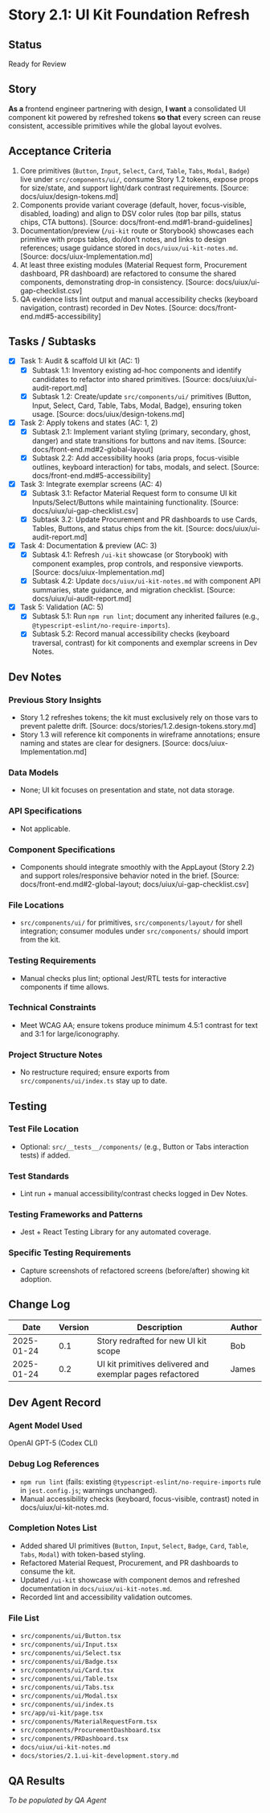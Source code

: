 # Story 2.1: UI Kit Foundation Refresh

## Status
Ready for Review

## Story
**As a** frontend engineer partnering with design,
**I want** a consolidated UI component kit powered by refreshed tokens
**so that** every screen can reuse consistent, accessible primitives while the global layout evolves.

## Acceptance Criteria
1. Core primitives (`Button`, `Input`, `Select`, `Card`, `Table`, `Tabs`, `Modal`, `Badge`) live under `src/components/ui/`, consume Story 1.2 tokens, expose props for size/state, and support light/dark contrast requirements. [Source: docs/uiux/design-tokens.md]
2. Components provide variant coverage (default, hover, focus-visible, disabled, loading) and align to DSV color rules (top bar pills, status chips, CTA buttons). [Source: docs/front-end.md#1-brand-guidelines]
3. Documentation/preview (`/ui-kit` route or Storybook) showcases each primitive with props tables, do/don’t notes, and links to design references; usage guidance stored in `docs/uiux/ui-kit-notes.md`. [Source: docs/uiux-Implementation.md]
4. At least three existing modules (Material Request form, Procurement dashboard, PR dashboard) are refactored to consume the shared components, demonstrating drop-in consistency. [Source: docs/uiux/ui-gap-checklist.csv]
5. QA evidence lists lint output and manual accessibility checks (keyboard navigation, contrast) recorded in Dev Notes. [Source: docs/front-end.md#5-accessibility]

## Tasks / Subtasks
- [x] Task 1: Audit & scaffold UI kit (AC: 1)
  - [x] Subtask 1.1: Inventory existing ad-hoc components and identify candidates to refactor into shared primitives. [Source: docs/uiux/ui-audit-report.md]
  - [x] Subtask 1.2: Create/update `src/components/ui/` primitives (Button, Input, Select, Card, Table, Tabs, Modal, Badge), ensuring token usage. [Source: docs/uiux/design-tokens.md]
- [x] Task 2: Apply tokens and states (AC: 1, 2)
  - [x] Subtask 2.1: Implement variant styling (primary, secondary, ghost, danger) and state transitions for buttons and nav items. [Source: docs/front-end.md#2-global-layout]
  - [x] Subtask 2.2: Add accessibility hooks (aria props, focus-visible outlines, keyboard interaction) for tabs, modals, and select. [Source: docs/front-end.md#5-accessibility]
- [x] Task 3: Integrate exemplar screens (AC: 4)
  - [x] Subtask 3.1: Refactor Material Request form to consume UI kit Inputs/Select/Buttons while maintaining functionality. [Source: docs/uiux/ui-gap-checklist.csv]
  - [x] Subtask 3.2: Update Procurement and PR dashboards to use Cards, Tables, Buttons, and status chips from the kit. [Source: docs/uiux/ui-audit-report.md]
- [x] Task 4: Documentation & preview (AC: 3)
  - [x] Subtask 4.1: Refresh `/ui-kit` showcase (or Storybook) with component examples, prop controls, and responsive viewports. [Source: docs/uiux-Implementation.md]
  - [x] Subtask 4.2: Update `docs/uiux/ui-kit-notes.md` with component API summaries, state guidance, and migration checklist. [Source: docs/uiux/ui-audit-report.md]
- [x] Task 5: Validation (AC: 5)
  - [x] Subtask 5.1: Run `npm run lint`; document any inherited failures (e.g., `@typescript-eslint/no-require-imports`).
  - [x] Subtask 5.2: Record manual accessibility checks (keyboard traversal, contrast) for kit components and exemplar screens in Dev Notes.

## Dev Notes

### Previous Story Insights
- Story 1.2 refreshes tokens; the kit must exclusively rely on those vars to prevent palette drift. [Source: docs/stories/1.2.design-tokens.story.md]
- Story 1.3 will reference kit components in wireframe annotations; ensure naming and states are clear for designers. [Source: docs/uiux-Implementation.md]

### Data Models
- None; UI kit focuses on presentation and state, not data storage.

### API Specifications
- Not applicable.

### Component Specifications
- Components should integrate smoothly with the AppLayout (Story 2.2) and support roles/responsive behavior noted in the brief. [Source: docs/front-end.md#2-global-layout; docs/uiux/ui-gap-checklist.csv]

### File Locations
- `src/components/ui/` for primitives, `src/components/layout/` for shell integration; consumer modules under `src/components/` should import from the kit.

### Testing Requirements
- Manual checks plus lint; optional Jest/RTL tests for interactive components if time allows.

### Technical Constraints
- Meet WCAG AA; ensure tokens produce minimum 4.5:1 contrast for text and 3:1 for large/iconography.

### Project Structure Notes
- No restructure required; ensure exports from `src/components/ui/index.ts` stay up to date.

## Testing

### Test File Location
- Optional: `src/__tests__/components/` (e.g., Button or Tabs interaction tests) if added.

### Test Standards
- Lint run + manual accessibility/contrast checks logged in Dev Notes.

### Testing Frameworks and Patterns
- Jest + React Testing Library for any automated coverage.

### Specific Testing Requirements
- Capture screenshots of refactored screens (before/after) showing kit adoption.

## Change Log
| Date       | Version | Description                      | Author |
|------------|---------|----------------------------------|--------|
| 2025-01-24 | 0.1     | Story redrafted for new UI kit scope | Bob    |
| 2025-01-24 | 0.2     | UI kit primitives delivered and exemplar pages refactored | James |

## Dev Agent Record

### Agent Model Used
OpenAI GPT-5 (Codex CLI)

### Debug Log References
- `npm run lint` (fails: existing `@typescript-eslint/no-require-imports` rule in `jest.config.js`; warnings unchanged).
- Manual accessibility checks (keyboard, focus-visible, contrast) noted in docs/uiux/ui-kit-notes.md.

### Completion Notes List
- Added shared UI primitives (`Button`, `Input`, `Select`, `Badge`, `Card`, `Table`, `Tabs`, `Modal`) with token-based styling.
- Refactored Material Request, Procurement, and PR dashboards to consume the kit.
- Updated `/ui-kit` showcase with component demos and refreshed documentation in `docs/uiux/ui-kit-notes.md`.
- Recorded lint and accessibility validation outcomes.

### File List
- `src/components/ui/Button.tsx`
- `src/components/ui/Input.tsx`
- `src/components/ui/Select.tsx`
- `src/components/ui/Badge.tsx`
- `src/components/ui/Card.tsx`
- `src/components/ui/Table.tsx`
- `src/components/ui/Tabs.tsx`
- `src/components/ui/Modal.tsx`
- `src/components/ui/index.ts`
- `src/app/ui-kit/page.tsx`
- `src/components/MaterialRequestForm.tsx`
- `src/components/ProcurementDashboard.tsx`
- `src/components/PRDashboard.tsx`
- `docs/uiux/ui-kit-notes.md`
- `docs/stories/2.1.ui-kit-development.story.md`

## QA Results
_To be populated by QA Agent_

